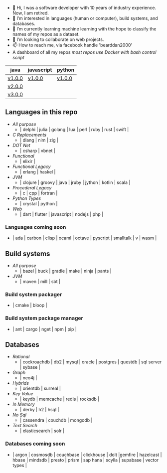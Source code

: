 - 👋 Hi, I was a software developer with 10 years of industry experience. Now, I am retired.
- 👀 I’m interested in languages (human or computer), build systems, and databases.
- 🌱 I’m currently learning machine learning with the hope to classify the names of my repos as a dataset.
- 💞️ I’m looking to collaborate on web projects.
- 📫 How to reach me, via facebook handle 'bearddan2000'
- A dashboard of all my repos *most repos use Docker with bash control script*

| java | javascript | python |
| ---- | ---------- | ------ |
| [v1.0.0](https://github.com/bearddan2000/java-web-gradle-spring-thyme-github) | [v1.0.0](https://github.com/bearddan2000/javascript-web-github-repos.git) | [v1.0.0](https://github.com/bearddan2000/dev-python-cli-thread-json-git-repos) |
| [v2.0.0](https://github.com/bearddan2000/java-web-gradle-spring-thyme-dropwizard-github) | | |
| [v3.0.0](https://github.com/bearddan2000/java-web-gradle-spring-thyme-dropwizard-postgres-github) |
## Languages in this repo
- *All purpose*
    - | delphi | julia | golang | lua | perl | ruby | rust | swift | 
- *C Replacements*
    - | dlang | nim | zig |
- *DOT Net*
    - | csharp | vbnet |
- *Functional*
    - | elixir |
- *Functional Legacy*
    - | erlang | haskel |
- *JVM*
    - | clojure | groovy | java | jruby | jython | kotlin | scala |
- *Procederal Legacy*
    - | c | cpp | fortran |
- *Python Types*
    - | crystal | python |
- *Web*
    - | dart | flutter | javascript | nodejs | php |
### Languages coming soon
- | ada | carbon | clisp | ocaml | octave | pyscript | smalltalk | v | wasm |
## Build systems
- *All purpose*
    - | bazel | buck | gradle | make | ninja | pants |
- *JVM*
    - | maven | mill | sbt |
### Build system packager
- | cmake | bloop |
### Build system package manager
- | ant | cargo | nget | npm | pip |
## Databases
- *Rational*
    - | cockroachdb | db2 | mysql | oracle | postgres | questdb |  sql server | sybase |
- *Graph*
    - | neo4j |
- *Hybrids*
    - | orientdb | surreal |
- *Key Value*
    - | keydb | memcache | redis | rocksdb |
- *In Memory*
    - | derby | h2 | hsql |
- *No Sql*
    - | cassendra | couchdb | mongodb |
- *Text Search*
    - | elasticsearch | solr |
### Databases coming soon
- | argon | cosmosdb | couchbase | clickhouse | dolt |gemfire | hazelcast | hbase | mindsdb | presto | prism | sap hana | scylla | supabase | vector types |
